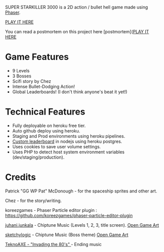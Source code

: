 SUPER STARKILLER 3000 is a 2D action / bullet hell game made using [Phaser](https://phaser.io/).

[PLAY IT HERE](https://fahseltc.github.io/SUPER-STARKILLER-3000/)

You can read a postmortem on this project here [postmortem]([PLAY IT HERE](https://github.com/fahseltc/SUPER-STARKILLER-3000/blob/master/docs/article/postmortem.md)

# Game Features
- 9 Levels
- 3 Bosses
- Scifi story by Chez
- Intense Bullet-Dodging Action!
- Global Leaderboards! (I don't think anyone's beat it yet!)

# Technical Features
- Fully deployable on heroku free tier.
- Auto github deploy using heroku.
- Staging and Prod environments using heroku pipelines.
- [Custom leaderboard](https://github.com/fahseltc/leaderboard-node) in nodejs using heroku postgres.
- Uses cookies to save user volume settings.
- Uses PHP to detect host system environment variables (dev/staging/production).

# Credits

Patrick "GG WP Pat" McDonough - for the spaceship sprites and other art.

Chez - for the story/writing.

koreezgames - Phaser Particle editor plugin : https://github.com/koreezgames/phaser-particle-editor-plugin

[juhani.junkala](juhani.junkala@musician.org) - Chiptune Music (Levels 1, 2, 3, title screen). [Open Game Art](https://opengameart.org/content/5-chiptunes-action)

[sketchylogic](https://opengameart.org/users/sketchylogic) - Chiptune Music (Boss theme) [Open Game Art](https://opengameart.org/content/nes-shooter-music-5-tracks-3-jingles)

[TeknoAXE - "Invading the 80's" ](https://www.youtube.com/watch?v=mEXKWV6xHME) - Ending music
